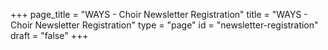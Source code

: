 +++
page_title = "WAYS - Choir Newsletter Registration"
title = "WAYS - Choir Newsletter Registration"
type = "page"
id = "newsletter-registration"
draft = "false"
+++

